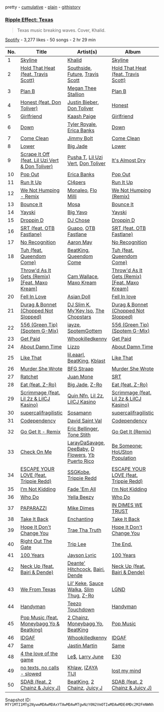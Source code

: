 pretty - [cumulative](/playlists/cumulative/37i9dQZF1DX4ve1H90mNWg.md) - [plain](/playlists/plain/37i9dQZF1DX4ve1H90mNWg) - [githistory](https://github.githistory.xyz/mackorone/spotify-playlist-archive/blob/main/playlists/plain/37i9dQZF1DX4ve1H90mNWg)

### [Ripple Effect: Texas](https://open.spotify.com/playlist/37i9dQZF1DX4ve1H90mNWg)

> Texas music breaking waves\. Cover, Khalid.

[Spotify](https://open.spotify.com/user/spotify) - 3,277 likes - 50 songs - 2 hr 29 min

| No. | Title | Artist(s) | Album | Length |
|---|---|---|---|---|
| 1 | [Skyline](https://open.spotify.com/track/1QxIFMs4M8qd5cbJJu80v4) | [Khalid](https://open.spotify.com/artist/6LuN9FCkKOj5PcnpouEgny) | [Skyline](https://open.spotify.com/album/7CrDnyaqZVhO6UupmkQiHe) | 3:02 |
| 2 | [Hold That Heat \(feat\. Travis Scott\)](https://open.spotify.com/track/6OrTKLtcF7EBayOV2QqkSK) | [Southside](https://open.spotify.com/artist/23DYJsw4uSCguIqiTIDtcN), [Future](https://open.spotify.com/artist/1RyvyyTE3xzB2ZywiAwp0i), [Travis Scott](https://open.spotify.com/artist/0Y5tJX1MQlPlqiwlOH1tJY) | [Hold That Heat \(feat\. Travis Scott\)](https://open.spotify.com/album/27rslGtWf5WEDhLlG05r12) | 3:41 |
| 3 | [Plan B](https://open.spotify.com/track/2PljnVsnl2PRwCvfhbdQup) | [Megan Thee Stallion](https://open.spotify.com/artist/181bsRPaVXVlUKXrxwZfHK) | [Plan B](https://open.spotify.com/album/7f9fxAFDIRaflD7W0k7Dhx) | 2:43 |
| 4 | [Honest \(feat\. Don Toliver\)](https://open.spotify.com/track/116IS04a18L5lKQADerNeb) | [Justin Bieber](https://open.spotify.com/artist/1uNFoZAHBGtllmzznpCI3s), [Don Toliver](https://open.spotify.com/artist/4Gso3d4CscCijv0lmajZWs) | [Honest](https://open.spotify.com/album/3FYzzktY8TFWNCXVGfJZL6) | 3:13 |
| 5 | [Girlfriend](https://open.spotify.com/track/6vC1RB4tgLY2zgKptEYb5V) | [Kaash Paige](https://open.spotify.com/artist/0f2YkMXwFNJNSX7MymevKE) | [Girlfriend](https://open.spotify.com/album/2ErpM0RtcUDxoYFstmWJfy) | 2:47 |
| 6 | [Down](https://open.spotify.com/track/0RL5ZDytG4aZ3IeS711Cfm) | [Tyler Royale](https://open.spotify.com/artist/2BuWUjcrVmPvsObJKb3nzR), [Erica Banks](https://open.spotify.com/artist/2SXhbucehn00OBVKhzxDyM) | [Down](https://open.spotify.com/album/32fQhU6FdfYH4rYf5Vdzze) | 3:07 |
| 7 | [Come Clean](https://open.spotify.com/track/0mgCLZaiTFZp2EFfpWoZOJ) | [Jimmy Bolt](https://open.spotify.com/artist/3ASqnfNwIr7VOKJuwR1uJP) | [Come Clean](https://open.spotify.com/album/5fZVeIXOJdCie9g8t6Mepg) | 2:30 |
| 8 | [Lower](https://open.spotify.com/track/4CQAcnsINylLDrhmB1HNJt) | [Big Jade](https://open.spotify.com/artist/50ZeZoB1p1mg7V2iGTI6od) | [Lower](https://open.spotify.com/album/5ivFW60jaUHbkhdovHXKGr) | 1:52 |
| 9 | [Scrape It Off \(feat\. Lil Uzi Vert & Don Toliver\)](https://open.spotify.com/track/1dp8aQANyTRKssDeAYPiZe) | [Pusha T](https://open.spotify.com/artist/0ONHkAv9pCAFxb0zJwDNTy), [Lil Uzi Vert](https://open.spotify.com/artist/4O15NlyKLIASxsJ0PrXPfz), [Don Toliver](https://open.spotify.com/artist/4Gso3d4CscCijv0lmajZWs) | [It's Almost Dry](https://open.spotify.com/album/6o38CdD7CUlZDCFhjZYLDH) | 2:32 |
| 10 | [Pop Out](https://open.spotify.com/track/0ng1fmKrKCorqjmFtNneFm) | [Erica Banks](https://open.spotify.com/artist/2SXhbucehn00OBVKhzxDyM) | [Pop Out](https://open.spotify.com/album/3IzNDkXpDYxSzoDVNXBSbs) | 2:19 |
| 11 | [Run It Up](https://open.spotify.com/track/7p9lnFWT6FKkbPe0Cv1fjG) | [Cl4pers](https://open.spotify.com/artist/7J2iS8AJGjC7om2vgBXdDJ) | [Run It Up](https://open.spotify.com/album/5QxmusJb1GnmkxR7nEjRcT) | 1:34 |
| 12 | [We Not Humping \- Remix](https://open.spotify.com/track/4ue41gFbAjoU0P1EberJWm) | [Monaleo](https://open.spotify.com/artist/2sflbTtCirog5VxD6jPAfb), [Flo Milli](https://open.spotify.com/artist/08PvCOlef4xdOr20jFSTPd) | [We Not Humping \(Remix\)](https://open.spotify.com/album/1V9eCkZxExdad79zHEE6Dk) | 2:23 |
| 13 | [Bounce It](https://open.spotify.com/track/4iUhFAJUcZYw7w6i63bpky) | [Mosa](https://open.spotify.com/artist/1cyaSULWtI17yYEk4301Pe) | [Bounce It](https://open.spotify.com/album/0e18d6wm7aFWfgTHiyPVfU) | 2:29 |
| 14 | [Yayski](https://open.spotify.com/track/1X1nkWhzggjd6obmF0n1PN) | [Big Yavo](https://open.spotify.com/artist/3PGiywHOqNwJ1bv4S3fgZF) | [Yayski](https://open.spotify.com/album/5PqoEkr0qCS944Z8AS1mrC) | 2:18 |
| 15 | [Droppin D](https://open.spotify.com/track/1vIsOBOjrEDG4DYeaZQEh9) | [DJ Chose](https://open.spotify.com/artist/28Jt29jw6Smc3ZkzALTouq) | [Droppin D](https://open.spotify.com/album/5VVw95GYBOhGMmK7hjEKFH) | 2:42 |
| 16 | [SRT \(feat\. OTB Fastlane\)](https://open.spotify.com/track/4goyaIOHI67Nod52RsPt90) | [Guapo](https://open.spotify.com/artist/1KWQVpABJxgYvLY5pNNZV6), [OTB Fastlane](https://open.spotify.com/artist/130sangK9RkAwRToKn9GHj) | [SRT \(feat\. OTB Fastlane\)](https://open.spotify.com/album/1or6SskWw7SII7QoladS34) | 2:30 |
| 17 | [No Recognition](https://open.spotify.com/track/7uhk4hJCx5fDAZCyjev4Fh) | [Aaron May](https://open.spotify.com/artist/2rwALQ1SXdfUWPUd6WOfYS) | [No Recognition](https://open.spotify.com/album/2GgyM0I0LtYZXNdx7OVigR) | 2:27 |
| 18 | [Tuh \(feat\. Queendom Come\)](https://open.spotify.com/track/3Ws45kDHTzluLrOBphKwkO) | [BeatKing](https://open.spotify.com/artist/5L8p9kDnX2cgoI8VLUL2p4), [Queendom Come](https://open.spotify.com/artist/0tFnayGz6sZxgRf1YS5VmI) | [Tuh \(feat\. Queendom Come\)](https://open.spotify.com/album/7owOwgant5ITCSmbCD1NL5) | 2:20 |
| 19 | [Throw'd As It Gets \(Remix\)\[Feat\. Maxo Kream\]](https://open.spotify.com/track/7zSSH0SSoU3jOUT6gbd1uA) | [Cam Wallace](https://open.spotify.com/artist/15PcygUDr0j5LvDA23i5BG), [Maxo Kream](https://open.spotify.com/artist/6xS5PpBWaVYraexEkEjjXv) | [Throw'd As It Gets \(Remix\)\[Feat\. Maxo Kream\]](https://open.spotify.com/album/7xrChkbhPLl6lWyFNOlix5) | 3:21 |
| 20 | [Fell In Love](https://open.spotify.com/track/6ykJ3ZAQYIJTuUhetjcqrd) | [Asian Doll](https://open.spotify.com/artist/4guK7U9J36z76E1tWecJ0J) | [Fell In love](https://open.spotify.com/album/4VvszXf5XVA6cmvMNEBsQC) | 2:36 |
| 21 | [Durag & Bonnet \(Chopped Not Slopped\)](https://open.spotify.com/track/4q78VhAl0vUjxTo05nPY2s) | [DJ Slim K](https://open.spotify.com/artist/6qdmKCBZwJO6YkYUJ775hq), [My'Key Iso](https://open.spotify.com/artist/5yYqiMfrgSaxWdTMmpySwS), [The Chopstars](https://open.spotify.com/artist/1flnYYrdMqrzdi6XarXuJW) | [Durag & Bonnet \(Chopped Not Slopped\)](https://open.spotify.com/album/1EPBB8dx1pgDZpWunXsDiy) | 7:15 |
| 22 | [556 \(Green Tip\) \(Spotem G\-Mix\)](https://open.spotify.com/track/6foIbQlxDlg5RzMqY0uOwR) | [iayze](https://open.spotify.com/artist/00msLVGU9crX0EC5McCiCa), [SpotemGottem](https://open.spotify.com/artist/3Y2MLcrD3ZQXRXmtn4fZQx) | [556 \(Green Tip\) \(Spotem G\-Mix\)](https://open.spotify.com/album/0K5ueKr5c9ZBfkl3kHNR9v) | 2:52 |
| 23 | [Get Paid](https://open.spotify.com/track/5hhvK8Png04nKtNZalWK8s) | [Whookilledkenny](https://open.spotify.com/artist/2KZnFwKkzZwaTe74507ZLD) | [Get Paid](https://open.spotify.com/album/5IlwJIWswcDznugc8wdT2K) | 2:31 |
| 24 | [About Damn Time](https://open.spotify.com/track/1PckUlxKqWQs3RlWXVBLw3) | [Lizzo](https://open.spotify.com/artist/56oDRnqbIiwx4mymNEv7dS) | [About Damn Time](https://open.spotify.com/album/4JApkbiesQxv5drdEZRlZC) | 3:11 |
| 25 | [Like That](https://open.spotify.com/track/6V2Zic3VK8Lh7tXn26bjmY) | [lil.eaarl](https://open.spotify.com/artist/4qNArONVuwcb76UTLYAEES), [BeatKing](https://open.spotify.com/artist/5L8p9kDnX2cgoI8VLUL2p4), [Kblast](https://open.spotify.com/artist/3WyzXUbSj6GlWl379WjHOU) | [Like That](https://open.spotify.com/album/1UsDEajtCBCUNM8e4pcGfc) | 2:44 |
| 26 | [Murder She Wrote](https://open.spotify.com/track/72KemdNWtlNwW62GK3IyRj) | [BFG Straap](https://open.spotify.com/artist/2HIW5ZZGmdKmy2EH1NtSfL) | [Murder She Wrote](https://open.spotify.com/album/2MpWuDP1XufFCVsFeqbOJS) | 2:31 |
| 27 | [Ratchet](https://open.spotify.com/track/014PLUZunFPW1EtbcXJLnu) | [Juan Mone](https://open.spotify.com/artist/4et46DfYJMlkRmpGMewaRG) | [SRT](https://open.spotify.com/album/5ZSibtsVrMCp5hvu1rbEM7) | 2:36 |
| 28 | [Eat \(feat\. Z\-Ro\)](https://open.spotify.com/track/5uKVpF7HT4VMTLCj6QmrBU) | [Big Jade](https://open.spotify.com/artist/50ZeZoB1p1mg7V2iGTI6od), [Z\-Ro](https://open.spotify.com/artist/6MrdwyCIKbpXmTKQBlG3uq) | [Eat \(feat\. Z\-Ro\)](https://open.spotify.com/album/05bWcmoya1DMykuBkoXAu3) | 2:46 |
| 29 | [Scrimmage \(feat\. Lil 2z & LilCJ Kasino\)](https://open.spotify.com/track/3vRqYFznGB3ZpiocgTou1H) | [Quin Nfn](https://open.spotify.com/artist/3M1quhETLChtt9NHKVaajX), [Lil 2z](https://open.spotify.com/artist/3XQ81u1a60R7egDWLKzV88), [LilCJ Kasino](https://open.spotify.com/artist/4pORMflJEUW1OYfNgiMLH5) | [Scrimmage \(feat\. Lil 2z & LilCJ Kasino\)](https://open.spotify.com/album/1KnULQWwL6qJhFNUI0VKnq) | 4:25 |
| 30 | [supercalifragilistic](https://open.spotify.com/track/7J9sAoWvr9RckIuQm5CvsK) | [Sosamann](https://open.spotify.com/artist/3Bj81IbILbuj2uEwWXMdXI) | [supercalifragilistic](https://open.spotify.com/album/56UXn7lj4erZRyVNsQRhUr) | 3:16 |
| 31 | [Codependency](https://open.spotify.com/track/6QsDQlfHHQDxVeY8DdFZHf) | [David Saint Val](https://open.spotify.com/artist/0KrQ2j4V5xKu9eNVC2UP6J) | [Codependency](https://open.spotify.com/album/4D31MSHLFZlnGXCyyLKDlB) | 3:20 |
| 32 | [Go Get It \- Remix](https://open.spotify.com/track/4Q1Fgnq4W4ER8CUe3fgqWd) | [Eric Bellinger](https://open.spotify.com/artist/7ibAWtDtmEfaVhc1FJ3Vl9), [Tone Stith](https://open.spotify.com/artist/756t7CBmWLNYsshVtS6P44) | [Go Get It \(Remix\)](https://open.spotify.com/album/08c0wfxIxNTQnOcjKXiqKv) | 4:50 |
| 33 | [Check On Me](https://open.spotify.com/track/1PeEEdga1K0p7WyPlc6asG) | [LarayDaSavage](https://open.spotify.com/artist/5ETCcIX6LK9MD43N0uYyKR), [DeeBaby](https://open.spotify.com/artist/6jxLcPfLvVwcz7bmzOWwwE), [D Flowers](https://open.spotify.com/artist/7rnjmw51Muflmf5IFVY8eF), [Yb Puerto Rico](https://open.spotify.com/artist/35magIA6t9JpNwT0sPEBgM) | [Be Someone: HoUSton Population](https://open.spotify.com/album/6xBlqJAEs6ph9jVxKHPHee) | 3:18 |
| 34 | [ESCAPE YOUR LOVE \(feat\. Trippie Redd\)](https://open.spotify.com/track/2dXQJ3cCBmaeX2QZVVh3cI) | [SSGKobe](https://open.spotify.com/artist/1NHCwCMqV9oNQJXl16IltL), [Trippie Redd](https://open.spotify.com/artist/6Xgp2XMz1fhVYe7i6yNAax) | [ESCAPE YOUR LOVE \(feat\. Trippie Redd\)](https://open.spotify.com/album/6aZ1P0WWtwVCRRW8tjyPfP) | 3:19 |
| 35 | [I’m Not Kidding](https://open.spotify.com/track/5lkO0aXdKXWJXujSfSXKd4) | [Fade 'Em All](https://open.spotify.com/artist/5KPgrRE2BkgShDII1cH1HN) | [I’m Not Kidding](https://open.spotify.com/album/4SYPqCHMW50UULD6WdgPgV) | 3:52 |
| 36 | [Who Do](https://open.spotify.com/track/5TBEzhlJqpBFwalNZ3FUpx) | [Yella Beezy](https://open.spotify.com/artist/7kwCkEJ384PWm0UQW3hxjS) | [Who Do](https://open.spotify.com/album/7hQEAJdHOrnsSVapYVdzmj) | 3:02 |
| 37 | [PAPARAZZI](https://open.spotify.com/track/001U2oRRZXrLbeOJMduXSc) | [Mike Dimes](https://open.spotify.com/artist/6rIaHuCIUu32uj2CjlEBN3) | [IN DIMES WE TRUST](https://open.spotify.com/album/6iQuqlO95HG2WVqVh4jxRi) | 2:28 |
| 38 | [Take It Back](https://open.spotify.com/track/3UJ8XNSmK5MKkIVsZPMMh7) | [Enchanting](https://open.spotify.com/artist/26XGM4cZDcTgrXo1nis5HT) | [Take It Back](https://open.spotify.com/album/41lbIMunApS8mpyLtUW81W) | 3:18 |
| 39 | [Hope It Don't Change You](https://open.spotify.com/track/5RJoLafqd954rpRleTWjOA) | [Trae Tha Truth](https://open.spotify.com/artist/49vCIUW46QY3L5vo1xVFoy) | [Hope It Don't Change You](https://open.spotify.com/album/6tGyI9cCXDMXoScLR3Z9B1) | 4:15 |
| 40 | [Right Out The Gate](https://open.spotify.com/track/2ZFnkQzc6rWJ9HhRDoeEbq) | [Trip Lee](https://open.spotify.com/artist/12H1Dmi64fAmmARrsyVFzy) | [The End.](https://open.spotify.com/album/04pUvZNdQT3sT8jJ7Iulwr) | 2:57 |
| 41 | [100 Years](https://open.spotify.com/track/3IgI0TzODwJxJ3coO9aqjC) | [Jayson Lyric](https://open.spotify.com/artist/2CtJ90yJjxn0nL4a2lH0SA) | [100 Years](https://open.spotify.com/album/55StU7kaJVUrOg2d8cDubS) | 2:12 |
| 42 | [Neck Up \(feat\. Bairi & Dende\)](https://open.spotify.com/track/4RDBqutpLfd5wgkTCVc0Pd) | [Deante' Hitchcock](https://open.spotify.com/artist/5REHfa3YDopGOzrxwTsPvH), [Bairi](https://open.spotify.com/artist/2zCT4CABRrHliK2UmzjIUP), [Dende](https://open.spotify.com/artist/0xq4TZno4XwBzkbLnBAhlF) | [Neck Up \(feat\. Bairi & Dende\)](https://open.spotify.com/album/2nq2LFe4KtUgVTo2m77J97) | 5:05 |
| 43 | [We From Texas](https://open.spotify.com/track/2YE45jEHowZ17TbcXgACDS) | [Lil’ Keke](https://open.spotify.com/artist/1grI9x4Uzos1Asx8JmRW6T), [Sauce Walka](https://open.spotify.com/artist/42yf4QkiE9a252krn9OUCb), [Slim Thug](https://open.spotify.com/artist/0st5vgzw9XkH5ALJiUM1lE), [Z\-Ro](https://open.spotify.com/artist/6MrdwyCIKbpXmTKQBlG3uq) | [LGND](https://open.spotify.com/album/6T1pA33tQktkHk3glNYAaq) | 3:06 |
| 44 | [Handyman](https://open.spotify.com/track/4wykWbZswhsDAhiCaSdN9F) | [Teezo Touchdown](https://open.spotify.com/artist/0fGcIStdT1OpFFhOC7Wp36) | [Handyman](https://open.spotify.com/album/583KpgaKbGKj6XqMjhfE4h) | 3:06 |
| 45 | [Pop Music \(feat\. Moneybagg Yo & Beatking\)](https://open.spotify.com/track/4cl6Z9a9lA9MY8lXiPQoFA) | [2 Chainz](https://open.spotify.com/artist/17lzZA2AlOHwCwFALHttmp), [Moneybagg Yo](https://open.spotify.com/artist/3tJoFztHeIJkJWMrx0td2f), [BeatKing](https://open.spotify.com/artist/5L8p9kDnX2cgoI8VLUL2p4) | [Pop Music](https://open.spotify.com/album/7GZboMv3HZEuc38nTHAUq9) | 2:05 |
| 46 | [IDGAF](https://open.spotify.com/track/2lE8eyJfiWcOiAWIY1tOjn) | [Whookilledkenny](https://open.spotify.com/artist/2KZnFwKkzZwaTe74507ZLD) | [IDGAF](https://open.spotify.com/album/3hxTTzd658zM7Y5058CzaP) | 2:07 |
| 47 | [Same](https://open.spotify.com/track/2uFl9B6frO8XoKmR8ERspT) | [Jastin Martin](https://open.spotify.com/artist/44JW18XzNr86kKNWJq8eg1) | [Same](https://open.spotify.com/album/1SrkQ3hBTXD2ADSpLckIjl) | 1:36 |
| 48 | [4 the love of the game](https://open.spotify.com/track/2urE4My6PcNLELXCRnCoVj) | [Le$](https://open.spotify.com/artist/7rikNLN4AV6SQn9ryQFaMw), [Larry June](https://open.spotify.com/artist/1grN0519h2zYqpRtYbDZAl) | [E30](https://open.spotify.com/album/3wFy8XIYlQ3rVGL1g3PcAc) | 4:16 |
| 49 | [no texts, no calls \- slowed](https://open.spotify.com/track/4qbH56v5m33f3SZSGl1oPO) | [Khlaw](https://open.spotify.com/artist/0oAK0DvKNnuXm1TQdhDEOv), [IZAYA TIJI](https://open.spotify.com/artist/18xtrueqKyuj2tdIREyam7) | [lost my mind](https://open.spotify.com/album/36xWZJMkO6CFHwiOYGEgyY) | 1:34 |
| 50 | [SDAB \(feat\. 2 Chainz & Juicy J\)](https://open.spotify.com/track/0NpskjXXo9O4F2OcpIh8td) | [BeatKing](https://open.spotify.com/artist/5L8p9kDnX2cgoI8VLUL2p4), [2 Chainz](https://open.spotify.com/artist/17lzZA2AlOHwCwFALHttmp), [Juicy J](https://open.spotify.com/artist/5gCRApTajqwbnHHPbr2Fpi) | [SDAB \(feat\. 2 Chainz & Juicy J\)](https://open.spotify.com/album/6l6eZomrOIlyXrMpArYsAH) | 3:10 |

Snapshot ID: `MTY1MTI1MTg2NywwMDAwMDAxYTAwMDAwMTgwNzY0N2VmOTIwMDAwMDE4MDc2M2FmNWNh`
